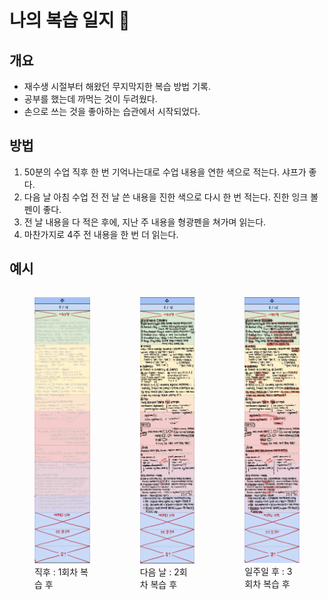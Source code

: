 # 나의 복습 일지 📝
## 개요
- 재수생 시절부터 해왔던 무지막지한 복습 방법 기록.
- 공부를 했는데 까먹는 것이 두려웠다.
- 손으로 쓰는 것을 좋아하는 습관에서 시작되었다.

## 방법
1. 50분의 수업 직후 한 번 기억나는대로 수업 내용을 연한 색으로 적는다. 샤프가 좋다.
2. 다음 날 아침 수업 전 전 날 쓴 내용을 진한 색으로 다시 한 번 적는다. 진한 잉크 볼펜이 좋다.
3. 전 날 내용을 다 적은 후에, 지난 주 내용을 형광펜을 쳐가며 읽는다.
4. 마찬가지로 4주 전 내용을 한 번 더 읽는다.
## 예시
 <div style="display:flex; justify-content: space-between;">
    <figure>
    <img src="/images/planner_ex_01.png" alt="1회차 복습 후"></img>
    <figcaption>직후 : 1회차 복습 후
    </figcaption>
    </figure>
    <figure>
    <img src="/images/planner_ex_02.png" alt="2회차 복습 후"></img>
    <figcaption>
    다음 날 : 2회차 복습 후
    </figcaption>
    </figure>
    <figure>
    <img src="/images/planner_ex_03.png" alt="3회차 복습 후"></img>
    <figcaption>
    일주일 후 : 3회차 복습 후
    </figcaption>
    </figure>
</div>
